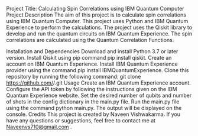 Project Title: Calculating Spin Correlations using IBM Quantum Computer
Project Description
The aim of this project is to calculate spin correlations using IBM Quantum Computer. This project uses Python and IBM Quantum Experience to perform the calculations. The project uses the Qiskit library to develop and run the quantum circuits on IBM Quantum Experience. The spin correlations are calculated using the Quantum Correlation Functions.

Installation and Dependencies
Download and install Python 3.7 or later version.
Install Qiskit using pip command pip install qiskit.
Create an account on IBM Quantum Experience.
Install IBM Quantum Experience provider using the command pip install IBMQuantumExperience.
Clone this repository by running the following command: git clone https://github.com/<username>/<project-name>.git
Usage
Create an IBM Quantum Experience account.
Configure the API token by following the instructions given on the IBM Quantum Experience website.
Set the desired number of qubits and number of shots in the config dictionary in the main.py file.
Run the main.py file using the command python main.py.
The output will be displayed on the console.
Credits
This project is created by Naveen Vishwakarma. If you have any questions or suggestions, feel free to contact me at Naveenvs710@gmail.com
.
